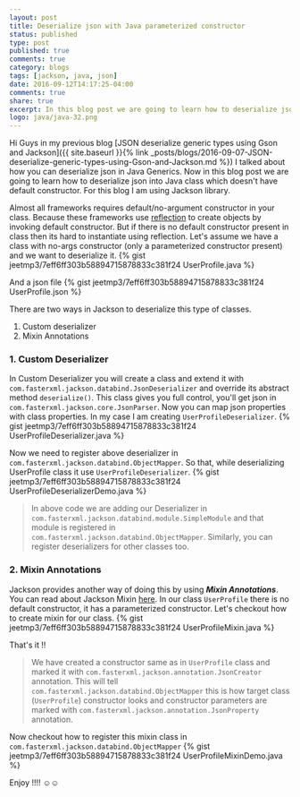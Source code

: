 ```yaml
---
layout: post
title: Deserialize json with Java parameterized constructor
status: published
type: post
published: true
comments: true
category: blogs
tags: [jackson, java, json]
date: 2016-09-12T14:17:25-04:00
comments: true
share: true
excerpt: In this blog post we are going to learn how to deserialize json into Java class which doesn't have default constructor.
logo: java/java-32.png
---
```


Hi Guys in my previous blog [JSON deserialize generic types using Gson and Jackson]({{ site.baseurl }}{% link _posts/blogs/2016-09-07-JSON-deserialize-generic-types-using-Gson-and-Jackson.md %}) I talked about how you can deserialize json in Java Generics. Now in this blog post we are going to learn how to deserialize json into Java class which doesn't have default constructor. For this blog I am using Jackson library.

Almost all frameworks requires default/no-argument constructor in your class. Because these frameworks use <a href='https://docs.oracle.com/javase/tutorial/reflect/' target='_blank'>reflection</a> to create objects by invoking default constructor. But if there is no default constructor present in class then its hard to instantiate using reflection. Let's assume we have a class with no-args constructor (only a parameterized constructor present) and we want to deserialize it.
{% gist jeetmp3/7eff6ff303b58894715878833c381f24 UserProfile.java %}

And a json file 
{% gist jeetmp3/7eff6ff303b58894715878833c381f24 UserProfile.json %}

There are two ways in Jackson to deserialize this type of classes.

1. Custom deserializer
2. Mixin Annotations

### 1. Custom Deserializer
In Custom Deserializer you will create a class and extend it with `com.fasterxml.jackson.databind.JsonDeserializer` and override its abstract method `deserialize()`. This class gives you full control, you'll get json in `com.fasterxml.jackson.core.JsonParser`. Now you can map json properties with class properties. In my case I am creating `UserProfileDeserializer`.
{% gist jeetmp3/7eff6ff303b58894715878833c381f24 UserProfileDeserializer.java %}

Now we need to register above deserializer in `com.fasterxml.jackson.databind.ObjectMapper`. So that, while deserializing UserProfile class it use `UserProfileDeserializer`.
{% gist jeetmp3/7eff6ff303b58894715878833c381f24 UserProfileDeserializerDemo.java %}

>In above code we are adding our Deserializer in `com.fasterxml.jackson.databind.module.SimpleModule` and that module is registered in `com.fasterxml.jackson.databind.ObjectMapper`. Similarly, you can register deserializers for other classes too.

### 2. Mixin Annotations
Jackson provides another way of doing this by using *__Mixin Annotations__*. You can read about Jackson Mixin <a href="https://github.com/FasterXML/jackson-docs/wiki/JacksonMixInAnnotations" target="_blank">here</a>. In our class `UserProfile` there is no default constructor, it has a parameterized constructor. Let's checkout how to create mixin for our class.
{% gist jeetmp3/7eff6ff303b58894715878833c381f24 UserProfileMixin.java %}

That's it !! 

>We have created a constructor same as in `UserProfile` class and marked it with `com.fasterxml.jackson.annotation.JsonCreator` annotation. This will tell `com.fasterxml.jackson.databind.ObjectMapper` this is how target class (`UserProfile`) constructor looks and constructor parameters are marked with `com.fasterxml.jackson.annotation.JsonProperty` annotation.

Now checkout how to register this mixin class in `com.fasterxml.jackson.databind.ObjectMapper`
{% gist jeetmp3/7eff6ff303b58894715878833c381f24 UserProfileMixinDemo.java %}

Enjoy !!!! ☺☺